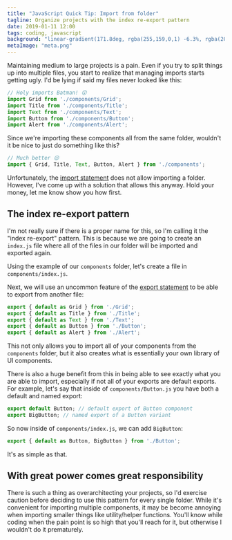 ```yaml
---
title: "JavaScript Quick Tip: Import from folder"
tagline: Organize projects with the index re-export pattern
date: 2019-01-11 12:00
tags: coding, javascript
background: "linear-gradient(171.8deg, rgba(255,159,0,1) -6.3%, rgba(208,23,23,1) 86.7%)"
metaImage: "meta.png"
---
```


Maintaining medium to large projects is a pain. Even if you try to split things up into multiple files, you start to realize that managing imports starts getting ugly. I'd be lying if said my files never looked like this:

```js
// Holy imports Batman! 😲
import Grid from './components/Grid';
import Title from './components/Title';
import Text from './components/Text';
import Button from './components/Button';
import Alert from './components/Alert';
```

Since we're importing these components all from the same folder, wouldn't it be nice to just do something like this?

```js
// Much better 😌
import { Grid, Title, Text, Button, Alert } from './components';
```

Unfortunately, the [import statement](https://developer.mozilla.org/en-US/docs/Web/JavaScript/Reference/Statements/import) does not allow importing a folder. However, I've come up with a solution that allows this anyway. Hold your money, let me know show you how first.

## The index re-export pattern

I'm not really sure if there is a proper name for this, so I'm calling it the "index re-export" pattern. This is because we are going to create an `index.js` file where all of the files in our folder will be imported and exported again.

Using the example of our `components` folder, let's create a file in `components/index.js`.

Next, we will use an uncommon feature of the [export statement](https://developer.mozilla.org/en-US/docs/web/javascript/reference/statements/export) to be able to export from another file:

```js
export { default as Grid } from './Grid';
export { default as Title } from './Title';
export { default as Text } from './Text';
export { default as Button } from './Button';
export { default as Alert } from './Alert';
```

This not only allows you to import all of your components from the `components` folder, but it also creates what is essentially your own library of UI components.

There is also a huge benefit from this in being able to see exactly what you are able to import, especially if not all of your exports are default exports. For example, let's say that inside of `components/Button.js` you have both a default and named export:

```js
export default Button; // default export of Button component
export BigButton; // named export of a Button variant
```

So now inside of `components/index.js`, we can add `BigButton`:

```js
export { default as Button, BigButton } from './Button';
```

It's as simple as that.

## With great power comes great responsibility

There is such a thing as overarchitecting your projects, so I'd exercise caution before deciding to use this pattern for every single folder. While it's convenient for importing multiple components, it may be become annoying when importing smaller things like utility/helper functions. You'll know while coding when the pain point is so high that you'll reach for it, but otherwise I wouldn't do it prematurely.
